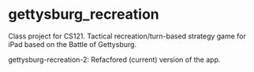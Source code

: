 gettysburg_recreation
=====================

Class project for CS121.  Tactical recreation/turn-based strategy game for iPad based on the Battle of Gettysburg.


gettysburg-recreation-2:
    Refacfored (current) version of the app.
